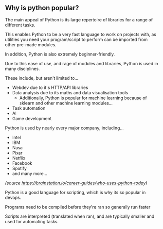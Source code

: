 ## Why is python popular?
The main appeal of Python is its large repertoire of libraries for a range of different tasks.

This enables Python to be a very fast language to work on projects with, as utilities you need your program/script to perform can be imported from other pre-made modules.

In addition, Python is also extremely beginner-friendly.

Due to this ease of use, and rage of modules and libraries, Python is used in many disciplines.

These include, but aren't limited to...
- Webdev due to it's HTTP/API libraries
- Data analysis due to its maths and data visualisation tools
  - Additionally, Python is popular for machine learning because of sklearn and other machine learning modules...
- Task automation
- AI
- Game development

Python is used by nearly every major company, including...
- Intel
- IBM
- Nasa
- Pixar
- Netflix
- Facebook
- Spotify
- and many more...

*(source https://brainstation.io/career-guides/who-uses-python-today)*

Python is a good language for scripting, which is why its so popular in devops.

Programs need to be compiled before they're ran so generally run faster

Scripts are interpreted (translated when ran), and are typically smaller and used for automating tasks